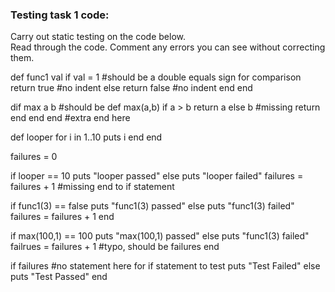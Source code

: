 ### Testing task 1 code:

  Carry out static testing on the code below.  
  Read through the code.  Comment any errors you can see without correcting them.

 
def func1 val 
  if val = 1 #should be a double equals sign for comparison
  return true #no indent
  else
  return false #no indent
  end
end
  
dif max a b #should be def max(a,b)
  if a > b
      return a 
  else
  b #missing return
  end 
end 
end #extra end here
  
def looper 
  for i in 1..10
  puts i
  end
end
 
failures = 0 
 
if looper == 10 
  puts "looper passed"
else
  puts "looper failed"
  failures = failures + 1
 #missing end to if statement
  
if func1(3) == false
  puts "func1(3) passed"
else
  puts "func1(3) failed"
  failures = failures + 1
end 
 
  
if max(100,1) == 100 
  puts "max(100,1) passed"
else
  puts "func1(3) failed" 
  failrues = failures + 1 #typo, should be failures
end

  
if failures #no statement here for if statement to test
  puts "Test Failed"
else
  puts "Test Passed"
end


